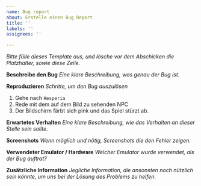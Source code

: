 ```yaml
---
name: Bug report
about: Erstelle einen Bug Report
title: ''
labels: ''
assignees: ''

---
```


*Bitte fülle dieses Template aus, und lösche vor dem Abschicken die Platzhalter, sowie diese Zeile.*

**Beschreibe den Bug**
*Eine klare Beschreibung, was genau der Bug ist.*

**Reproduzieren**
*Schritte, um den Bug auszulösen*
1. Gehe nach `Hesperia`
2. Rede mit dem auf dem Bild zu sehenden NPC
3. Der Bildschirm färbt sich pink und das Spiel stürzt ab.

**Erwartetes Verhalten**
*Eine klare Beschreibung, wie das Verhalten an dieser Stelle sein sollte.*

**Screenshots**
*Wenn möglich und nötig, Screenshots die den Fehler zeigen.*

**Verwendeter Emulator / Hardware**
*Welcher Emulator wurde verwendet, als der Bug auftrat?*

**Zusätzliche Information**
*Jegliche Information, die ansonsten noch nützlich sein könnte, um uns bei der Lösung des Problems zu helfen.*
